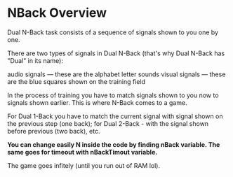 # NBack Overview
Dual N-Back task consists of a sequence of signals shown to you one by one.

There are two types of signals in Dual N-Back (that's why Dual N-Back has "Dual" in its name):

audio signals — these are the alphabet letter sounds
visual signals — these are the blue squares shown on the training field
 

In the process of training you have to match signals shown to you now to signals shown earlier. This is where N-Back comes to a game.

For Dual 1-Back you have to match the current signal with signal shown on the previous step (one back); for Dual 2-Back - with the signal shown before previous (two back), etc.

**You can change easily N inside the code by finding nBack variable. The same goes for timeout with nBackTimout variable.**

The game goes infitely (until you run out of RAM lol).
